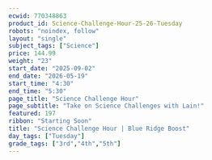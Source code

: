 ```yaml
---
ecwid: 770348863
product_id: Science-Challenge-Hour-25-26-Tuesday
robots: "noindex, follow"
layout: "single"
subject_tags: ["Science"]
price: 144.99
weight: "23"
start_date: "2025-09-02"
end_date: "2026-05-19"
start_time: "4:30"
end_time: "5:30"
page_title: "Science Challenge Hour"
page_subtitle: "Take on Science Challenges with Lain!"
featured: 197
ribbon: "Starting Soon"
title: "Science Challenge Hour | Blue Ridge Boost"
day_tags: ["Tuesday"]
grade_tags: ["3rd","4th","5th"]
---
```


